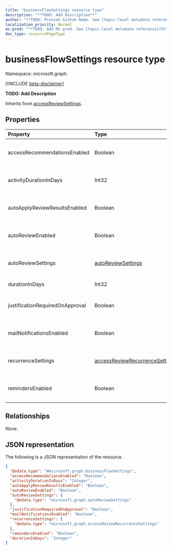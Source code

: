 ```yaml
---
title: "businessFlowSettings resource type"
description: "**TODO: Add Description**"
author: "**TODO: Provide Github Name. See [topic-level metadata reference](https://msgo.azurewebsites.net/add/document/guidelines/metadata.html#topic-level-metadata)**"
localization_priority: Normal
ms.prod: "**TODO: Add MS prod. See [topic-level metadata reference](https://msgo.azurewebsites.net/add/document/guidelines/metadata.html#topic-level-metadata)**"
doc_type: resourcePageType
---
```


# businessFlowSettings resource type

Namespace: microsoft.graph

[!INCLUDE [beta-disclaimer](../../includes/beta-disclaimer.md)]

**TODO: Add Description**


Inherits from [accessReviewSettings](../resources/accessreviewsettings.md).

## Properties
|Property|Type|Description|
|:---|:---|:---|
|accessRecommendationsEnabled|Boolean|**TODO: Add Description** Inherited from [accessReviewSettings](../resources/accessreviewsettings.md).|
|activityDurationInDays|Int32|**TODO: Add Description** Inherited from [accessReviewSettings](../resources/accessreviewsettings.md).|
|autoApplyReviewResultsEnabled|Boolean|**TODO: Add Description** Inherited from [accessReviewSettings](../resources/accessreviewsettings.md).|
|autoReviewEnabled|Boolean|**TODO: Add Description** Inherited from [accessReviewSettings](../resources/accessreviewsettings.md).|
|autoReviewSettings|[autoReviewSettings](../resources/autoreviewsettings.md)|**TODO: Add Description** Inherited from [accessReviewSettings](../resources/accessreviewsettings.md).|
|durationInDays|Int32|**TODO: Add Description**|
|justificationRequiredOnApproval|Boolean|**TODO: Add Description** Inherited from [accessReviewSettings](../resources/accessreviewsettings.md).|
|mailNotificationsEnabled|Boolean|**TODO: Add Description** Inherited from [accessReviewSettings](../resources/accessreviewsettings.md).|
|recurrenceSettings|[accessReviewRecurrenceSettings](../resources/accessreviewrecurrencesettings.md)|**TODO: Add Description** Inherited from [accessReviewSettings](../resources/accessreviewsettings.md).|
|remindersEnabled|Boolean|**TODO: Add Description** Inherited from [accessReviewSettings](../resources/accessreviewsettings.md).|

## Relationships
None.

## JSON representation
The following is a JSON representation of the resource.
<!-- {
  "blockType": "resource",
  "@odata.type": "microsoft.graph.businessFlowSettings"
}
-->
``` json
{
  "@odata.type": "#microsoft.graph.businessFlowSettings",
  "accessRecommendationsEnabled": "Boolean",
  "activityDurationInDays": "Integer",
  "autoApplyReviewResultsEnabled": "Boolean",
  "autoReviewEnabled": "Boolean",
  "autoReviewSettings": {
    "@odata.type": "microsoft.graph.autoReviewSettings"
  },
  "justificationRequiredOnApproval": "Boolean",
  "mailNotificationsEnabled": "Boolean",
  "recurrenceSettings": {
    "@odata.type": "microsoft.graph.accessReviewRecurrenceSettings"
  },
  "remindersEnabled": "Boolean",
  "durationInDays": "Integer"
}
```

